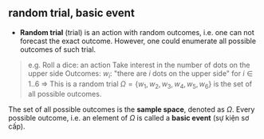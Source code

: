 ## random trial, basic event
- **Random trial** (trial) is an action with random outcomes, i.e. one can not forecast the exact outcome. However, one could enumerate all possible outcomes of such trial.

>e.g. Roll a dice: an action
>Take interest in the number of dots on the upper side
>Outcomes: $w_{i}$: "there are $i$ dots on the upper side" for $i\in 1..6$
>=> This is a random trial
>$\Omega=\{ w_{1},w_{2},w_{3},w_{4},w_{5},w_{6} \}$ is the set of all possible outcomes.

The set of all possible outcomes is the **sample space**, denoted as $\Omega$. Every possible outcome, i.e. an element of $\Omega$ is called a **basic event** (sự kiện sơ cấp).


